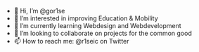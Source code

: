 - 👋 Hi, I’m @gor1se
- 👀 I’m interested in improving Education & Mobility
- 🌱 I’m currently learning Webdesign and Webdevelopment
- 💞️ I’m looking to collaborate on projects for the common good
- 📫 How to reach me: @r1seic on Twitter

<!---
gor1se/gor1se is a ✨ special ✨ repository because its `README.md` (this file) appears on your GitHub profile.
You can click the Preview link to take a look at your changes.
--->
